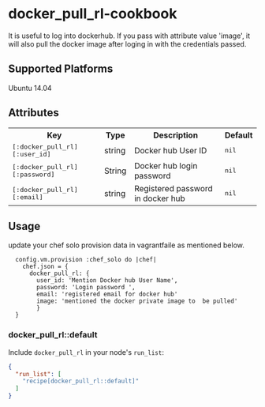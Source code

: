 # docker_pull_rl-cookbook
 It is useful to log into dockerhub. If you pass with attribute value 'image', it will also pull the docker image after loging in with the credentials passed.


## Supported Platforms

Ubuntu 14.04

## Attributes

<table>
  <tr>
    <th>Key</th>
    <th>Type</th>
    <th>Description</th>
    <th>Default</th>
  </tr>
  <tr>
    <td><tt>[:docker_pull_rl][:user_id]</tt></td>
    <td>string</td>
    <td>Docker hub User ID</td>
    <td><tt>nil</tt></td>
  </tr>
  <tr>
  <td><tt>[:docker_pull_rl][:password]</tt></td>
    <td>String</td>
    <td>Docker hub login password </td>
    <td><tt>nil</tt></td>
    </tr>
    <tr>
     <td><tt>[:docker_pull_rl][:email]</tt></td>
    <td>string</td>
    <td>Registered password in docker hub</td>
    <td><tt>nil</tt></td>
    </tr> 
</table>

## Usage
update your chef solo provision data in vagrantfaile as mentioned below. 
```
  config.vm.provision :chef_solo do |chef|
    chef.json = {
      docker_pull_rl: {
        user_id: 'Mention Docker hub User Name',
        password: 'Login password ',
        email: 'registered email for docker hub'
        image: 'mentioned the docker private image to  be pulled'
        }
  }
```

### docker_pull_rl::default

Include `docker_pull_rl` in your node's `run_list`:

```json
{
  "run_list": [
    "recipe[docker_pull_rl::default]"
  ]
}
```
